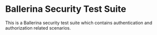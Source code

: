 # Ballerina Security Test Suite

This is a Ballerina security test suite which contains authentication and authorization related scenarios.
